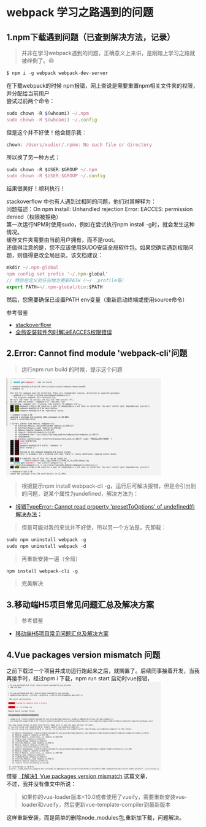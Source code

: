 # webpack 学习之路遇到的问题

## 1.npm下载遇到问题（已查到解决方法，记录）
> 并非在学习webpack遇到的问题，正确意义上来讲，是刚踏上学习之路就被绊倒了。😢
~~~js
$ npm i -g webpack webpack-dev-server
~~~
在下载webpack的时候 npm报错，网上查说是需要重置npm相关文件夹的权限，并分配给当前用户</br>
尝试过前两个命令：

~~~js
sudo chown -R $(whoami) ~/.npm
sudo chown -R $(whoami) ~/.config
~~~
但是这个并不好使！他会提示我：

~~~js
chown: /Users/xudier/.npmm: No such file or directory
~~~
所以换了另一种方式：
~~~js
sudo chown -R $USER:$GROUP ~/.npm
sudo chown -R $USER:$GROUP ~/.config
~~~
结果很美好！顺利执行！<br>

stackoverflow 中也有人遇到过相同的问题，他们对其解释为：<br>
问题描述：On npm install: Unhandled rejection Error: EACCES: permission denied（权限被拒绝）<br>
第一次运行NPM时使用sudo，例如在尝试执行npm install -g时，就会发生这种情况。<br>
缓存文件夹需要由当前用户拥有，而不是root。<br>
还值得注意的是，您不应该使用SUDO安装全局软件包。如果您确实遇到权限问题，则值得更改全局目录。该文档建议：

~~~js
mkdir ~/.npm-global
npm config set prefix '~/.npm-global'
// 然后在定义的任何地方更新PATH（〜/ .profile等）
export PATH=~/.npm-global/bin:$PATH
~~~
然后，您需要确保已设置PATH env变量（重新启动终端或使用source命令）

参考借鉴
+ [stackoverflow](https://stackoverflow.com/questions/50639690/on-npm-install-unhandled-rejection-error-eacces-permission-denied)
+ [全局安装软件包时解决EACCES权限错误](https://docs.npmjs.com/resolving-eacces-permissions-errors-when-installing-packages-globally)

## 2.Error: Cannot find module 'webpack-cli'问题
> 运行npm run build 的时候，提示这个问题

<img src="../../imgs/webpackImg/1.png" style="width: 80%;">

> 根据提示npm install webpack-cli -g，运行后可解决报错，但是会引出别的问题，说某个属性为undefined，解决方法为：
+ [报错TypeError: Cannot read property 'presetToOptions' of undefined的解决办法](https://www.cnblogs.com/zhahuhu/p/11780576.html)；
> 但是可能对我的来说并不好使，所以另一个方法是，先卸载：
~~~js
sudo npm uninstall webpack -g
sudo npm uninstall webpack -d
~~~
> 再重新安装一遍（全局）
~~~js
npm install webpack-cli -g
~~~
> 完美解决

## 3.移动端H5项目常见问题汇总及解决方案
> 参考借鉴
+ [移动端H5项目常见问题汇总及解决方案](https://www.jianshu.com/p/40e65ff355c5)

## 4.Vue packages version mismatch 问题

之前下载过一个项目并成功运行跑起来之后，就搁置了。后续同事接着开发，当我再接手时，经过npm i 下载，npm run start 启动时vue报错，<br/>
<img src="../../imgs/webpackImg/2.png" style="width: 80%;"><br>
借鉴 [【解决】Vue packages version mismatch](https://www.jianshu.com/p/4427489f7e4e) 这篇文章，<br>
不过，我并没有像文中所说：
> 如果你的vue-loader版本<10.0或者使用了vueify，需要重新安装vue-loader和vueify，然后更新vue-template-compiler到最新版本

这样重新安装，而是简单的删除node_modules包,重新加下载，问题解决。